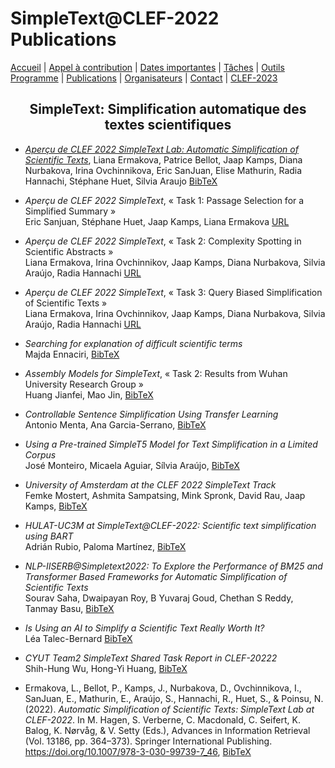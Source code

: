 # SimpleText@CLEF-2022 Publications
<p align="center">
</p>

[Accueil](./) | [Appel à contribution](./CFP) | [Dates importantes](./dates) | [Tâches](./tasks)  | [Outils](./tools)  
[Programme](./program) | [Publications](./publications) | [Organisateurs](./organisers) | [Contact](./contact) | [CLEF-2023](https://simpletext-project.com/2023/clef)


<h2 align="center">SimpleText: Simplification automatique des textes scientifiques</h2>

- [_Aperçu de CLEF 2022 SimpleText Lab: Automatic Simplification of Scientific Texts_](https://link.springer.com/chapter/10.1007/978-3-031-13643-6_28), Liana Ermakova, Patrice Bellot, Jaap Kamps, Diana Nurbakova, Irina Ovchinnikova, Eric SanJuan, Elise Mathurin, Radia Hannachi, Stéphane Huet, Silvia Araujo [BibTeX](../../BibTeX/ermakova_overview_2022.bib)

- _Aperçu de CLEF 2022 SimpleText_, «&nbsp;Task 1: Passage Selection for a Simplified Summary&nbsp;»  
Eric Sanjuan, Stéphane Huet, Jaap Kamps, Liana Ermakova [URL](http://ceur-ws.org/Vol-3180/paper-235.pdf)

- _Aperçu de CLEF 2022 SimpleText_, «&nbsp;Task 2: Complexity Spotting in Scientific Abstracts&nbsp;»  
Liana Ermakova, Irina Ovchinnikov, Jaap Kamps, Diana Nurbakova, Silvia Araújo, Radia Hannachi [URL](http://ceur-ws.org/Vol-3180/paper-236.pdf)

- _Aperçu de CLEF 2022 SimpleText_, «&nbsp;Task 3: Query Biased Simplification of Scientific Texts&nbsp;»  
Liana Ermakova, Irina Ovchinnikov, Jaap Kamps, Diana Nurbakova, Silvia Araújo, Radia Hannachi [URL](http://ceur-ws.org/Vol-3180/paper-237.pdf)

- _Searching for explanation of difficult scientific terms_  
Majda Ennaciri, <a href="../../BibTeX/ennaciri_searching_2022.bib">BibTeX</a> 

- _Assembly Models for SimpleText_, «&nbsp;Task 2: Results from Wuhan University Research Group&nbsp;»  
Huang Jianfei, Mao Jin, <a href="../../BibTeX/jianfei_assembly_2022.bib">BibTeX</a>

- _Controllable Sentence Simplification Using Transfer Learning_  
Antonio Menta, Ana Garcia-Serrano, <a href="../../BibTeX/menta_controllable_2022.bib">BibTeX</a>

- _Using a Pre-trained SimpleT5 Model for Text Simplification in a Limited Corpus_  
José Monteiro, Micaela Aguiar, Sílvia Araújo, <a href="../../BibTeX/monteiro_using_2022.bib">BibTeX</a>

- _University of Amsterdam at the CLEF 2022 SimpleText Track_  
Femke Mostert, Ashmita Sampatsing, Mink Spronk, David Rau, Jaap Kamps, <a href="../../BibTeX/mostert_university_2022.bib">BibTeX</a>

- _HULAT-UC3M at SimpleText@CLEF-2022: Scientific text simplification using BART_  
Adrián Rubio, Paloma Martínez, <a href="../../BibTeX/rubio_hulat-uc3m_2022.bib">BibTeX</a>

- _NLP-IISERB@Simpletext2022: To Explore the Performance of BM25 and Transformer Based Frameworks for Automatic Simplification of Scientific Texts_  
Sourav Saha, Dwaipayan Roy, B Yuvaraj Goud, Chethan S Reddy, Tanmay Basu, <a href="../../BibTeX/saha-nlp-iiserbsimpletext2022_2022.bib">BibTeX</a>

- _Is Using an AI to Simplify a Scientific Text Really Worth It?_  
Léa Talec-Bernard <a href="../../BibTeX/talec-bernard_is_2022.bib">BibTeX</a>

- _CYUT Team2 SimpleText Shared Task Report in CLEF-20222_  
Shih-Hung Wu, Hong-Yi Huang, <a href="../../BibTeX/wu_cyut_2022.bib">BibTeX</a>

- Ermakova, L., Bellot, P., Kamps, J., Nurbakova, D., Ovchinnikova, I., SanJuan, E., Mathurin, E., Araújo, S., Hannachi, R., Huet, S., 
& Poinsu, N. (2022). *Automatic Simplification of Scientific Texts: SimpleText Lab at CLEF-2022*. In M. Hagen, S. Verberne, C. Macdonald, 
C. Seifert, K. Balog, K. Nørvåg, & V. Setty (Eds.), Advances in Information Retrieval (Vol. 13186, pp. 364–373). Springer International Publishing. 
https://doi.org/10.1007/978-3-030-99739-7_46, [BibTeX](../bib/simpletext_ecir_2022.bib)
